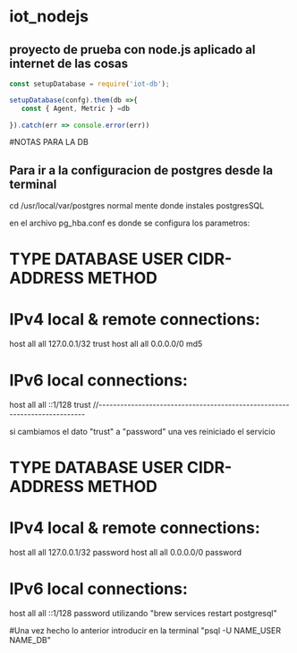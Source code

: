 # iot_nodejs
## proyecto de prueba con node.js aplicado al internet de las cosas

```js
const setupDatabase = require('iot-db');

setupDatabase(confg).them(db =>{
   const { Agent, Metric } =db
    
}).catch(err => console.error(err))
```

#NOTAS PARA LA DB

## Para ir a la configuracion de postgres desde la terminal
cd /usr/local/var/postgres normal mente donde instales postgresSQL

en el archivo pg_hba.conf es donde se configura los parametros:

# TYPE  DATABASE        USER            CIDR-ADDRESS            METHOD

# IPv4 local & remote connections:
host    all             all             127.0.0.1/32            trust
host    all             all             0.0.0.0/0               md5
# IPv6 local connections:
host    all             all             ::1/128                 trust
//--------------------------------------------------------------------------

si cambiamos el dato "trust" a "password" una ves reiniciado el servicio 
# TYPE  DATABASE        USER            CIDR-ADDRESS            METHOD

# IPv4 local & remote connections:
host    all             all             127.0.0.1/32            password
host    all             all             0.0.0.0/0               password
# IPv6 local connections:
host    all             all             ::1/128                 password
utilizando "brew services restart postgresql"

#Una vez hecho lo anterior
introducir en la terminal "psql -U NAME_USER NAME_DB"